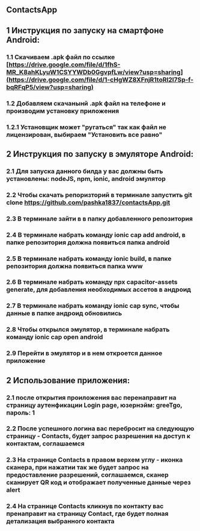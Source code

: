 ## ContactsApp

## 1 Инструкция по запуску на смартфоне Android:

### 1.1 Скачиваем .apk файл по ссылке [https://drive.google.com/file/d/1fhS-MR_K8ahKLyuW1CSYYWDb0GgvpfLw/view?usp=sharing](https://drive.google.com/file/d/1-cHgWZ8XFnjR1toRl2l7Sp-f-bqRFqP5/view?usp=sharing) 

### 1.2 Добавляем скачанынй .apk файл на телефоне и производим установку приложения

### 1.2.1 Установщик может "ругаться" так как файл не лицензирован, выбираем "Установить все равно"

## 2 Инструкция по запуску в эмуляторе Android:

### 2.1 Для запуска данного билда у вас должны быть установлены: nodeJS, npm, ionic, android эмулятор

### 2.2 Чтобы скачать репоризторий в терминале запустить git clone https://github.com/pashka1837/contactsApp.git

### 2.3 В терминале зайти в в папку добавленного репозитория

### 2.4 В терминале набрать команду ionic cap add android, в папке репозитория должна появиться папка android

### 2.5 В терминале набрать команду ionic build, в папке репозитория должна появиться папка www

### 2.6 В терминале набрать команду npx capacitor-assets generate, для добавления необходимых ассетов в андроид

### 2.7 В терминале набрать команду ionic cap sync, чтобы данные в папке андроид обновились

### 2.8 Чтобы открылся эмулятор, в терминале набрать команду ionic cap open android

### 2.9 Перейти в эмулятор и в нем откроется данное приложение

## 2 Использование приложения:

### 2.1 после открытия проиложения вас перенаправит на страницу аутенфикации Login page, юзернэйм: greeTgo, пароль: 1

### 2.2 После успешного логина вас перебросит на следующую страницу - Contacts, будет запрос разрешения на доступ к контактам, соглашаемся

### 2.3 На странице Contacts в правом верхем углу - иконка сканера, при нажатии так же будет запрос на предоставление разрешений, соглашаемся, сканер сканирует QR код и отображает полученные данные через alert

### 2.4 На странице Contacts кликнув по контакту вас пренаправит на страницу Contact, где будет полная детализация выбранного контакта
